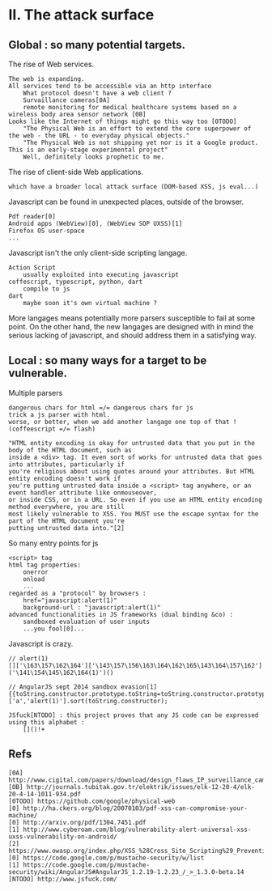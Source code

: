 II. The attack surface
=======================

Global : so many potential targets.
-----------------------------------

The rise of Web services.

    The web is expanding.
    All services tend to be accessible via an http interface
        What protocol doesn't have a web client ?
        Survaillance cameras[0A]
        remote monitoring for medical healthcare systems based on a wireless body area sensor network [0B]
    Looks like the Internet of things might go this way too [0TODO]
        "The Physical Web is an effort to extend the core superpower of the web - the URL - to everyday physical objects."
        "The Physical Web is not shipping yet nor is it a Google product. This is an early-stage experimental project"
        Well, definitely looks prophetic to me.


The rise of client-side Web applications.

    which have a broader local attack surface (DOM-based XSS, js eval...)

Javascript can be found in unexpected places, outside of the browser.
    
    Pdf reader[0]
    Android apps (WebView)[0], (WebView SOP UXSS)[1]
    Firefox OS user-space
    ...

Javascript isn't the only client-side scripting langage.

    Action Script
        usually exploited into executing javascript
    coffescript, typescript, python, dart
        compile to js
    dart
        maybe soon it's own virtual machine ?

More langages means potentially more parsers susceptible to fail at some point. On the other hand, the new langages are designed with in mind the serious lacking of javascript, and should address them in a satisfying way.


Local : so many ways for a target to be vulnerable.
---------------------------------------------------

Multiple parsers

    dangerous chars for html =/= dangerous chars for js
    trick a js parser with html.
    worse, or better, when we add another langage one top of that ! (coffeescript =/= flash)

    "HTML entity encoding is okay for untrusted data that you put in the body of the HTML document, such as 
    inside a <div> tag. It even sort of works for untrusted data that goes into attributes, particularly if
    you're religious about using quotes around your attributes. But HTML entity encoding doesn't work if 
    you're putting untrusted data inside a <script> tag anywhere, or an event handler attribute like onmouseover,
    or inside CSS, or in a URL. So even if you use an HTML entity encoding method everywhere, you are still
    most likely vulnerable to XSS. You MUST use the escape syntax for the part of the HTML document you're 
    putting untrusted data into."[2]

So many entry points for js
    
    <script> tag
    html tag properties:
        onerror
        onload
        ...
    regarded as a "protocol" by browsers : 
        href="javascript:alert(1)"
        background-url : "javascript:alert(1)"
    advanced functionalities in JS frameworks (dual binding &co) : 
        sandboxed evaluation of user inputs
        ...you fool[0]...

Javascript is crazy.
    
    // alert(1)
    []['\163\157\162\164']['\143\157\156\163\164\162\165\143\164\157\162']('\141\154\145\162\164(1)')()

    // AngularJS sept 2014 sandbox evasion[1]
    {{toString.constructor.prototype.toString=toString.constructor.prototype.call;}}['a','alert(1)'].sort(toString.constructor);

    JSfuck[NTODO] : this project proves that any JS code can be expressed using this alphabet :
        []()!+

Refs
----
    [0A] http://www.cigital.com/papers/download/design_flaws_IP_surveillance_cameras_adityaks_bipin.pdf
    [OB] http://journals.tubitak.gov.tr/elektrik/issues/elk-12-20-4/elk-20-4-14-1011-934.pdf
    [0TODO] https://github.com/google/physical-web
    [0] http://ha.ckers.org/blog/20070103/pdf-xss-can-compromise-your-machine/
    [0] http://arxiv.org/pdf/1304.7451.pdf
    [1] http://www.cyberoam.com/blog/vulnerability-alert-universal-xss-uxss-vulnerability-on-android/
    [2] https://www.owasp.org/index.php/XSS_%28Cross_Site_Scripting%29_Prevention_Cheat_Sheet#A_Positive_XSS_Prevention_Model
    [0] https://code.google.com/p/mustache-security/w/list
    [1] https://code.google.com/p/mustache-security/wiki/AngularJS#AngularJS_1.2.19-1.2.23_/_>_1.3.0-beta.14
    [NTODO] http://www.jsfuck.com/